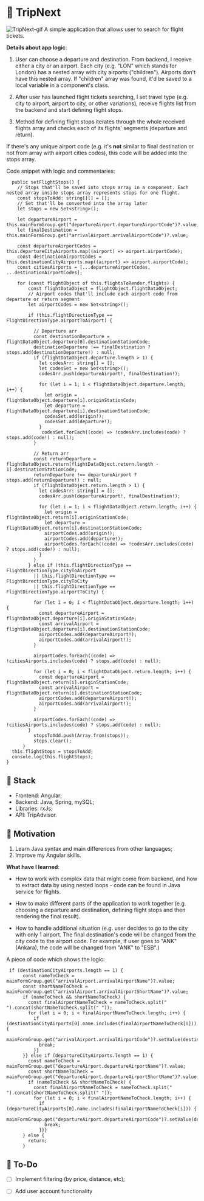 # 📜 TripNext
![TripNext-gif](https://github.com/XeiTon8/TripNext/blob/main/TripNext-Gif.gif)
A simple application that allows user to search for flight tickets. 

**Details about app logic**:

1. User can choose a departure and destination. From backend, I receive either a city or an airport. Each city (e.g. "LON" which stands for London) has a nested array with city airports ("children"). Airports don't have this nested array. If "children" array was found, it'd be saved to a local variable in a component's class.

2. After user has launched flight tickets searching, I set travel type (e.g. city to airport, airport to city, or other variations), receive flights list from the backend and start defining flight stops.

3. Method for defining flight stops iterates through the whole received flights array and checks each of its flights' segments (departure and return). 

If there's any unique airport code (e.g. it's **not** similar to final destination or not from array with airport cities codes), this code will be added into the stops array. 

Code snippet with logic and commentaries:
```
  public setFlightStops() {
    // Stops that'll be saved into stops array in a component. Each nested array inside stops array represents stops for one flight.
    const stopsToAdd: string[][] = [];
    // Set that'll be converted into the array later
    let stops = new Set<string>();

    let departureAirport = this.mainFormGroup.get("departureAirport.departureAirportCode")?.value;
    let finalDestination = this.mainFormGroup.get("arrivalAirport.arrivalAirportCode")?.value;

    const departureAirportCodes = this.departureCityAirports.map((airport) => airport.airportCode);
    const destinationAirportCodes = this.destinationCityAirports.map((airport) => airport.airportCode);
    const citiesAirports = [...departureAirportCodes, ...destinationAirportCodes];

    for (const flightObject of this.flightsToRender.flights) {
        const flightDataObject = flightObject.flightDataObject;
        // Airport codes that'll include each airport code from departure or return segment
        let airportCodes = new Set<string>();

        if (this.flightDirectionType == FlightDirectionType.airportToAirport) {

          // Departure arr
          const destinationDeparture = flightDataObject.departure[0].destinationStationCode;
          destinationDeparture !== finalDestination ? stops.add(destinationDeparture!) : null;
          if (flightDataObject.departure.length > 1) {
            let codesArr: string[] = [];
            let codesSet = new Set<string>();
            codesArr.push(departureAirport!, finalDestination!);
           
            for (let i = 1; i < flightDataObject.departure.length; i++) {
              let origin = flightDataObject.departure[i].originStationCode;
              let departure = flightDataObject.departure[i].destinationStationCode;
              codesSet.add(origin!);
              codesSet.add(departure!);
            }
             codesSet.forEach((code) => !codesArr.includes(code) ? stops.add(code!) : null);
          }

          // Return arr
          const returnDeparture = flightDataObject.return[flightDataObject.return.length - 1].destinationStationCode;
          returnDeparture !== departureAirport ? stops.add(returnDeparture!) : null;
          if (flightDataObject.return.length > 1) {
            let codesArr: string[] = [];
            codesArr.push(departureAirport!, finalDestination!);

            for (let i = 1; i < flightDataObject.return.length; i++) {
              let origin = flightDataObject.return[i].originStationCode;
              let departure = flightDataObject.return[i].destinationStationCode;
              airportCodes.add(origin!);
              airportCodes.add(departure!);
              airportCodes.forEach((code) => !codesArr.includes(code) ? stops.add(code!) : null);
            }
          }
        } else if (this.flightDirectionType == FlightDirectionType.cityToAirport 
          || this.flightDirectionType == FlightDirectionType.cityToCity 
          || this.flightDirectionType == FlightDirectionType.airportToCity) {

          for (let i = 0; i < flightDataObject.departure.length; i++) {
            const departureAirport = flightDataObject.departure[i].originStationCode;
            const arrivalAirport = flightDataObject.departure[i].destinationStationCode;
            airportCodes.add(departureAirport!);
            airportCodes.add(arrivalAirport!);
          }
          
          airportCodes.forEach((code) => !citiesAirports.includes(code) ? stops.add(code) : null);

          for (let i = 0; i < flightDataObject.return.length; i++) {
            const departureAirport = flightDataObject.return[i].originStationCode;
            const arrivalAirport = flightDataObject.return[i].destinationStationCode;
            airportCodes.add(departureAirport!);
            airportCodes.add(arrivalAirport!);
          }
          
          airportCodes.forEach((code) => !citiesAirports.includes(code) ? stops.add(code) : null);
        } 
          stopsToAdd.push(Array.from(stops));
          stops.clear();
      }
  this.flightStops = stopsToAdd;
  console.log(this.flightStops);
}
```

## 🚀 Stack
+ Frontend: Angular;
+ Backend: Java, Spring, mySQL;
+ Libraries: rxJs;
+ API: TripAdvisor.

## 🌠 Motivation
1. Learn Java syntax and main differences from other languages; 
2. Improve my Angular skills. 

**What have I learned**:
- How to work with complex data that might come from backend, and how to extract data by using nested loops - code can be found in Java service for flights.

- How to make different parts of the application to work together (e.g. choosing a departure and destination, defining flight stops and then rendering the final result).

- How to handle additional situation (e.g. user decides to go to the city with only 1 airport. The final destination's code will be changed from the city code to the airport code. For example, if user goes to "ANK" (Ankara), the code will be changed from "ANK" to "ESB".)

A piece of code which shows the logic:
```
 if (destinationCityAirports.length == 1) {
      const nameToCheck = mainFormGroup.get("arrivalAirport.arrivalAirportName")?.value;
      const shortNameToCheck = mainFormGroup.get("arrivalAirport.arrivalAirportShortName")?.value;
      if (nameToCheck && shortNameToCheck) {
        const finalAirportNameToCheck = nameToCheck.split(" ").concat(shortNameToCheck.split(" "));
        for (let i = 0; i < finalAirportNameToCheck.length; i++) {
          if (destinationCityAirports[0].name.includes(finalAirportNameToCheck[i])) {
            mainFormGroup.get("arrivalAirport.arrivalAirportCode")?.setValue(destinationCityAirports[0].airportCode);
            break;
          }}
      }} else if (departureCityAirports.length == 1) {
        const nameToCheck = mainFormGroup.get("departureAirport.departureAirportName")?.value;
        const shortNameToCheck = mainFormGroup.get("departureAirport.departureAirportShortName")?.value;
        if (nameToCheck && shortNameToCheck) {
          const finalAirportNameToCheck = nameToCheck.split(" ").concat(shortNameToCheck.split(" "));
          for (let i = 0; i < finalAirportNameToCheck.length; i++) {
            if (departureCityAirports[0].name.includes(finalAirportNameToCheck[i])) {
              mainFormGroup.get("departureAirport.departureAirportCode")?.setValue(departureCityAirports[0].airportCode);
              break;
            }}}
      } else {
        return;
      }
```
## 🔨 To-Do
- [ ] Implement filtering (by price, distance, etc);

- [ ] Add user account functionality
